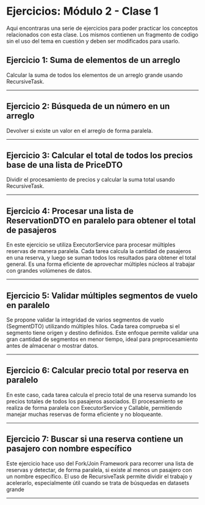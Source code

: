 # Ejercicios: Módulo 2 - Clase 1

Aqui encontraras una serie de ejercicios para poder practicar los conceptos relacionados con esta clase. Los mismos contienen un fragmento de codigo sin el uso del tema en cuestión y deben ser modificados para usarlo.


## **Ejercicio 1: Suma de elementos de un arreglo**
Calcular la suma de todos los elementos de un arreglo grande usando RecursiveTask.

---

## **Ejercicio 2: Búsqueda de un número en un arreglo**
Devolver si existe un valor en el arreglo de forma paralela.

---

## **Ejercicio 3: Calcular el total de todos los precios base de una lista de PriceDTO**
Dividir el procesamiento de precios y calcular la suma total usando RecursiveTask.

---

## **Ejercicio 4: Procesar una lista de ReservationDTO en paralelo para obtener el total de pasajeros**
En este ejercicio se utiliza ExecutorService para procesar múltiples reservas de manera paralela. Cada tarea calcula la cantidad de pasajeros en una reserva, y luego se suman todos los resultados para obtener el total general. Es una forma eficiente de aprovechar múltiples núcleos al trabajar con grandes volúmenes de datos.

---


## **Ejercicio 5: Validar múltiples segmentos de vuelo en paralelo**
Se propone validar la integridad de varios segmentos de vuelo (SegmentDTO) utilizando múltiples hilos. Cada tarea comprueba si el segmento tiene origen y destino definidos. Este enfoque permite validar una gran cantidad de segmentos en menor tiempo, ideal para preprocesamiento antes de almacenar o mostrar datos.

---

## **Ejercicio 6: Calcular precio total por reserva en paralelo**
En este caso, cada tarea calcula el precio total de una reserva sumando los precios totales de todos los pasajeros asociados. El procesamiento se realiza de forma paralela con ExecutorService y Callable, permitiendo manejar muchas reservas de forma eficiente y no bloqueante.

---

## **Ejercicio 7: Buscar si una reserva contiene un pasajero con nombre específico**
Este ejercicio hace uso del Fork/Join Framework para recorrer una lista de reservas y detectar, de forma paralela, si existe al menos un pasajero con un nombre específico. El uso de RecursiveTask permite dividir el trabajo y acelerarlo, especialmente útil cuando se trata de búsquedas en datasets grande

---